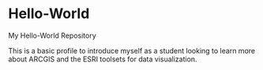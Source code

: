 # Hello-World
My Hello-World Repository

This is a basic profile to introduce myself as a student looking to learn more about ARCGIS and the ESRI toolsets for data visualization.
